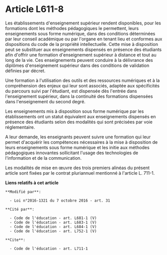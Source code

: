 # Article L611-8

Les établissements d'enseignement supérieur rendent disponibles, pour les formations dont les méthodes pédagogiques le
permettent, leurs enseignements sous forme numérique, dans des conditions déterminées par leur conseil académique ou par
l'organe en tenant lieu et conformes aux dispositions du code de la propriété intellectuelle. Cette mise à disposition peut
se substituer aux enseignements dispensés en présence des étudiants afin d'offrir une formation d'enseignement supérieur à
distance et tout au long de la vie. Ces enseignements peuvent conduire à la délivrance des diplômes d'enseignement supérieur
dans des conditions de validation définies par décret.

Une formation à l'utilisation des outils et des ressources numériques et à la compréhension des enjeux qui leur sont
associés, adaptée aux spécificités du parcours suivi par l'étudiant, est dispensée dès l'entrée dans l'enseignement
supérieur, dans la continuité des formations dispensées dans l'enseignement du second degré. 

Les enseignements mis à disposition sous forme numérique par les établissements ont un statut équivalent aux enseignements
dispensés en présence des étudiants selon des modalités qui sont précisées par voie réglementaire.

A leur demande, les enseignants peuvent suivre une formation qui leur permet d'acquérir les compétences nécessaires à la mise
à disposition de leurs enseignements sous forme numérique et les initie aux méthodes pédagogiques innovantes sollicitant
l'usage des technologies de l'information et de la communication. 

Les modalités de mise en œuvre des trois premiers alinéas du présent article sont fixées par le contrat pluriannuel mentionné
à l'article L. 711-1.

**Liens relatifs à cet article**

	**Modifié par**:

	  - Loi n°2016-1321 du 7 octobre 2016 - art. 31

	**Cité par**:

	  - Code de l'éducation - art. L681-1 (V)
	  - Code de l'éducation - art. L683-1 (V)
	  - Code de l'éducation - art. L684-1 (V)
	  - Code de l'éducation - art. L752-1 (V)

	**Cite**:

	  - Code de l'éducation - art. L711-1
